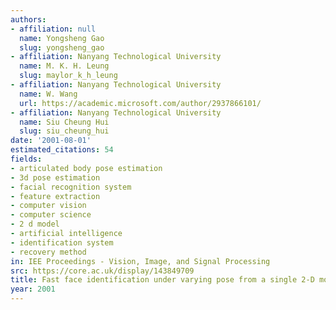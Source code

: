 ```yaml
---
authors:
- affiliation: null
  name: Yongsheng Gao
  slug: yongsheng_gao
- affiliation: Nanyang Technological University
  name: M. K. H. Leung
  slug: maylor_k_h_leung
- affiliation: Nanyang Technological University
  name: W. Wang
  url: https://academic.microsoft.com/author/2937866101/
- affiliation: Nanyang Technological University
  name: Siu Cheung Hui
  slug: siu_cheung_hui
date: '2001-08-01'
estimated_citations: 54
fields:
- articulated body pose estimation
- 3d pose estimation
- facial recognition system
- feature extraction
- computer vision
- computer science
- 2 d model
- artificial intelligence
- identification system
- recovery method
in: IEE Proceedings - Vision, Image, and Signal Processing
src: https://core.ac.uk/display/143849709
title: Fast face identification under varying pose from a single 2-D model view
year: 2001
---
```

